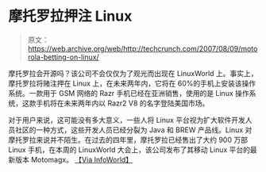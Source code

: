 # 摩托罗拉押注 Linux 

> 原文：<https://web.archive.org/web/http://techcrunch.com/2007/08/09/motorola-betting-on-linux/>

摩托罗拉会开源吗？该公司不会仅仅为了观光而出现在 LinuxWorld 上。事实上，摩托罗拉将赌注押在 Linux 上，在未来两年内，它将在 60%的手机上安装该操作系统。一款用于 GSM 网络的 Razr 手机已经在亚洲销售，使用的是 Linux 操作系统，这款手机将在未来两年内以 Razr2 V8 的名字登陆美国市场。

对于用户来说，这可能没有多大意义，一些人将 Linux 平台视为扩大软件开发人员社区的一种方式，这些开发人员已经分裂为 Java 和 BREW 产品线。Linux 对摩托罗拉来说并不陌生。在过去的四年里，摩托罗拉已经售出了大约 900 万部 Linux 手机，在本周的 LinuxWorld 大会上，该公司发布了其移动 Linux 平台的最新版本 Motomagx。
 [【Via InfoWorld】](https://web.archive.org/web/20160122214817/http://www.infoworld.com/article/07/08/08/Motorola-sees-Linux-as-its-mobile-mainstay_1.html)